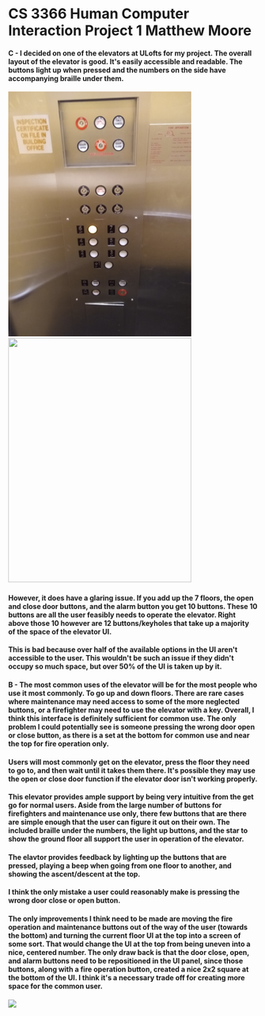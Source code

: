 # CS 3366 Human Computer Interaction Project 1 Matthew Moore

#### C - I decided on one of the elevators at ULofts for my project. The overall layout of the elevator is good. It's easily accessible and readable. The buttons light up when pressed and the numbers on the side have accompanying braille under them.

<img src="elev1.jpg" width="370"> <img src="elev2.gif" width="370" height="493.5">

#### However, it does have a glaring issue. If you add up the 7 floors, the open and close door buttons, and the alarm button you get 10 buttons. These 10 buttons are all the user feasibly needs to operate the elevator. Right above those 10 however are 12 buttons/keyholes that take up a majority of the space of the elevator UI.
#### This is bad because over half of the available options in the UI aren't accessible to the user. This wouldn't be such an issue if they didn't occupy so much space, but over 50% of the UI is taken up by it.


#### B - The most common uses of the elevator will be for the most people who use it most commonly. To go up and down floors. There are rare cases where maintenance may need access to some of the more neglected buttons, or a firefighter may need to use the elevator with a key. Overall, I think this interface is definitely sufficient for common use. The only problem I could potentially see is someone pressing the wrong door open or close button, as there is a set at the bottom for common use and near the top for fire operation only.
#### Users will most commonly get on the elevator, press the floor they need to go to, and then wait until it takes them there. It's possible they may use the open or close door function if the elevator door isn't working properly. 
#### This elevator provides ample support by being very intuitive from the get go for normal users. Aside from the large number of buttons for firefighters and maintenance use only, there few buttons that are there are simple enough that the user can figure it out on their own. The included braille under the numbers, the light up buttons, and the star to show the ground floor all support the user in operation of the elevator.
#### The elavtor provides feedback by lighting up the buttons that are pressed, playing a beep when going from one floor to another, and showing the ascent/descent at the top.
#### I think the only mistake a user could reasonably make is pressing the wrong door close or open button.
#### The only improvements I think need to be made are moving the fire operation and maintenance buttons out of the way of the user (towards the bottom) and turning the current floor UI at the top into a screen of some sort. That would change the UI at the top from being uneven into a nice, centered number. The only draw back is that the door close, open, and alarm buttons need to be repositioned in the UI panel, since those buttons, along with a fire operation button, created a nice 2x2 square at the bottom of the UI. I think it's a necessary trade off for creating more space for the common user.

<img src="p1.matthew.moore.png" width="370">

